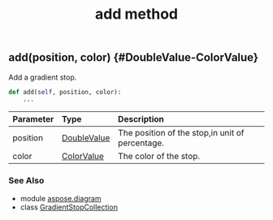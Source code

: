 ﻿---
title: add method
second_title: Aspose.Diagram for Python via .NET API References
description: 
type: docs
weight: 20
url: /python-net/aspose.diagram/gradientstopcollection/add/
is_root: false
---

## add(position, color) {#DoubleValue-ColorValue}

Add a gradient stop.



```python
def add(self, position, color):
    ...
```


| Parameter | Type | Description |
| :- | :- | :- |
| position | [DoubleValue](/diagram/python-net/aspose.diagram/doublevalue) | The position of the stop,in unit of percentage. |
| color | [ColorValue](/diagram/python-net/aspose.diagram/colorvalue) | The color of the stop. |



### See Also
* module [aspose.diagram](../../)
* class [GradientStopCollection](/diagram/python-net/aspose.diagram/gradientstopcollection)
